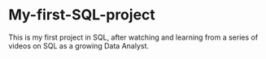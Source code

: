 # My-first-SQL-project
This is my first project in SQL, after watching and learning from a series of videos on SQL as a growing Data Analyst.
